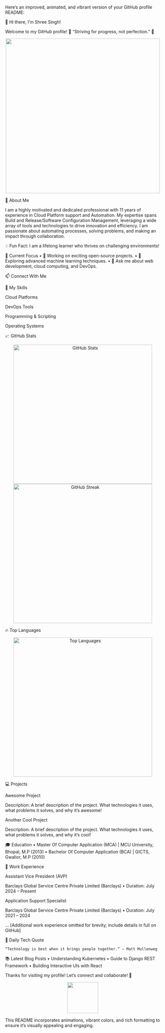 Here’s an improved, animated, and vibrant version of your GitHub profile README:

👋 Hi there, I’m Shree Singh!

Welcome to my GitHub profile! 🎉
“Striving for progress, not perfection.” 🚀

<p align="center">
<img src="https://media.giphy.com/media/qgQUggAC3Pfv687qPC/giphy.gif" width="500"/>
</p>


🌟 About Me

I am a highly motivated and dedicated professional with 11 years of experience in Cloud Platform support and Automation. My expertise spans Build and Release/Software Configuration Management, leveraging a wide array of tools and technologies to drive innovation and efficiency. I am passionate about automating processes, solving problems, and making an impact through collaboration.

💡 Fun Fact: I am a lifelong learner who thrives on challenging environments!

💼 Current Focus
	•	🔭 Working on exciting open-source projects.
	•	🌱 Exploring advanced machine learning techniques.
	•	💬 Ask me about web development, cloud computing, and DevOps.

📫 Connect With Me




🔧 My Skills

Cloud Platforms

DevOps Tools

Programming & Scripting

Operating Systems

📈 GitHub Stats

<p align="center">
<img src="https://github-readme-stats.vercel.app/api?username=singshre&show_icons=true&theme=radical" alt="GitHub Stats" width="450"/>
<img src="https://github-readme-streak-stats.herokuapp.com/?user=singshre&theme=radical" alt="GitHub Streak" width="450"/>
</p>


🔥 Top Languages

<p align="center">
<img src="https://github-readme-stats.vercel.app/api/top-langs/?username=singshre&layout=compact&theme=radical" alt="Top Languages" width="450"/>
</p>


💻 Projects

Awesome Project

Description: A brief description of the project. What technologies it uses, what problems it solves, and why it’s awesome!

Another Cool Project

Description: A brief description of the project. What technologies it uses, what problems it solves, and why it’s cool!

🎓 Education
	•	Master Of Computer Application (MCA) | MCU University, Bhopal, M.P (2013)
	•	Bachelor Of Computer Application (BCA) | GICTS, Gwalior, M.P (2010)

💼 Work Experience

Assistant Vice President (AVP)

Barclays Global Service Centre Private Limited (Barclays)
	•	Duration: July 2024 – Present

Application Support Specialist

Barclays Global Service Centre Private Limited (Barclays)
	•	Duration: July 2021 – 2024

… [Additional work experience omitted for brevity, include details in full on GitHub]

🌟 Daily Tech Quote

	“Technology is best when it brings people together.” – Matt Mullenweg

📚 Latest Blog Posts
	•	Understanding Kubernetes
	•	Guide to Django REST Framework
	•	Building Interactive UIs with React

Thanks for visiting my profile! Let’s connect and collaborate! 💬

<p align="center">
<img src="https://media.giphy.com/media/hvRJCLFzcasrR4ia7z/giphy.gif" width="100"/>
</p>


This README incorporates animations, vibrant colors, and rich formatting to ensure it’s visually appealing and engaging.